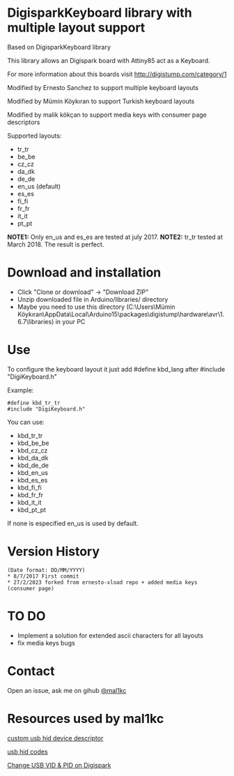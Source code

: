 DigisparkKeyboard library with multiple layout support
======================================================
 
Based on DigisparkKeyboard library

This library allows an Digispark board with Attiny85 act as a Keyboard.

For more information about this boards visit http://digistump.com/category/1

Modified by Ernesto Sanchez to support multiple keyboard layouts

Modified by Mümin Köykıran to support Turkish keyboard layouts 

Modified by malik kökçan to support media keys with consumer page descriptors

Supported layouts:
* tr_tr
* be_be
* cz_cz
* da_dk
* de_de
* en_us (default)
* es_es
* fi_fi
* fr_fr
* it_it
* pt_pt

__NOTE1:__ Only en_us and es_es are tested at july 2017.
__NOTE2:__ tr_tr tested at March 2018. The result is perfect.

Download and installation
=========================
- Click "Clone or download" -> "Download ZIP"
- Unzip downloaded file in Arduino/libraries/ directory
- Maybe you need to use this directory (C:\Users\Mümin Köykıran\AppData\Local\Arduino15\packages\digistump\hardware\avr\1.6.7\libraries\) in your PC

Use
===
To configure the keyboard layout it just add #define kbd_lang after #include "DigiKeyboard.h"

Example:
```
#define kbd_tr_tr
#include "DigiKeyboard.h"
```

You can use:
* kbd_tr_tr
* kbd_be_be
* kbd_cz_cz
* kbd_da_dk
* kbd_de_de
* kbd_en_us
* kbd_es_es
* kbd_fi_fi
* kbd_fr_fr
* kbd_it_it
* kbd_pt_pt

If none is especified en_us is used by default.

Version History
===============
```
(Date format: DD/MM/YYYY)
* 8/7/2017 First commit
* 27/2/2023 forked from ernesto-xload repo + added media keys (consumer page)
```

TO DO
=====
- Implement a solution for extended ascii characters for all layouts
- fix media keys bugs

Contact
=======
Open an issue, ask me on gihub [@mal1kc](http://www.github.com/mal1kc/)

Resources used by mal1kc
=======

[custom usb hid device descriptor](https://notes.iopush.net/blog/2016/custom-usb-hid-device-descriptor-media-keyboard/)

[usb hid codes](https://www.usb.org/hid)

[Change USB VID & PID on Digispark](https://blog.spacehuhn.com/digispark-vid-pid)
